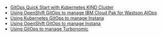 <!--
 Copyright 2021 guangyaliu
 
 Licensed under the Apache License, Version 2.0 (the "License");
 you may not use this file except in compliance with the License.
 You may obtain a copy of the License at
 
     http://www.apache.org/licenses/LICENSE-2.0
 
 Unless required by applicable law or agreed to in writing, software
 distributed under the License is distributed on an "AS IS" BASIS,
 WITHOUT WARRANTIES OR CONDITIONS OF ANY KIND, either express or implied.
 See the License for the specific language governing permissions and
 limitations under the License.
-->

- [GitOps Quick Start with Kubernetes KIND Cluster](./getting-started/gitops-quick-start-with-kubernetes-kind.md)
- [Using OpenShift GitOps to manage IBM Cloud Pak for Wastson AIOps](https://github.com/cloud-pak-gitops/cp4waiops-gitops)
- [Using Kubernetes GitOps to manage Instana](./getting-started/install-instana-with-k8s-gitops.md)
- [Using OpenShift GitOps to manage Instana](./getting-started/install-instana-with-ocp-gitops.md)
- [Using GitOps to manage Turbonomic](https://github.com/cloud-pak-gitops/turbo-gitops)

